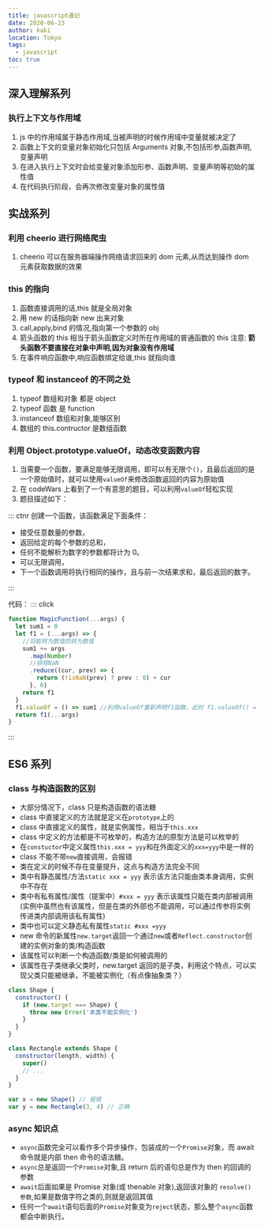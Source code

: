```yaml
---
title: javascript速记
date: 2020-06-23
author: kaki
location: Tokyo
tags:
  - javascript
toc: true
---
```


## 深入理解系列

### 执行上下文与作用域

1. js 中的作用域属于静态作用域,当被声明的时候作用域中变量就被决定了
1. 函数上下文的变量对象初始化只包括 Arguments 对象,不包括形参,函数声明,变量声明
1. 在进入执行上下文时会给变量对象添加形参、函数声明、变量声明等初始的属性值
1. 在代码执行阶段，会再次修改变量对象的属性值

## 实战系列

### 利用 cheerio 进行网络爬虫

1. cheerio 可以在服务器端操作网络请求回来的 dom 元素,从而达到操作 dom 元素获取数据的效果

### this 的指向

1. 函数直接调用的话,this 就是全局对象
1. 用 new 的话指向新 new 出来对象
1. call,apply,bind 的情况,指向第一个参数的 obj
1. 箭头函数的 this 相当于箭头函数定义时所在作用域的普通函数的 this 注意: **箭头函数不要直接在对象中声明,因为对象没有作用域**
1. 在事件响应函数中,响应函数绑定给谁,this 就指向谁

### typeof 和 instanceof 的不同之处

1. typeof 数组和对象 都是 object
1. typeof 函数 是 function
1. instanceof 数组和对象,能够区别
1. 数组的 this.contructor 是数组函数

### 利用 Object.prototype.valueOf，动态改变函数内容

1. 当需要一个函数，要满足能够无限调用，即可以有无限个`()`，且最后返回的是一个原始值时，就可以使用`valueOf`来修改函数返回的内容为原始值
1. 在 codeWars 上看到了一个有意思的题目，可以利用`valueOf`轻松实现
1. 题目描述如下：

::: ctnr
创建一个函数，该函数满足下面条件：

- 接受任意数量的参数，
- 返回给定的每个参数的总和，
- 任何不能解析为数字的参数都将计为 0。
- 可以无限调用，
- 下一个函数调用将执行相同的操作，且与前一次结果求和，最后返回的数字。

:::

代码：
::: click

```js
function MagicFunction(...args) {
  let sum1 = 0
  let f1 = (...args) => {
    //将能转为数值的转为数值
    sum1 += args
      .map(Number)
      //排除NaN
      .reduce((cur, prev) => {
        return (!isNaN(prev) ? prev : 0) + cur
      }, 0)
    return f1
  }
  f1.valueOf = () => sum1 //利用valueOf重新声明f1函数，此时 f1.valueOf() == f1 为true
  return f1(...args)
}
```

:::

## ES6 系列

### class 与构造函数的区别

- 大部分情况下，class 只是构造函数的语法糖
- class 中直接定义的方法就是定义在`prototype`上的
- class 中直接定义的属性，就是实例属性，相当于`this.xxx`
- class 中定义的方法都是不可枚举的，构造方法的原型方法是可以枚举的
- 在`constuctor`中定义属性`this.xxx = yyy`和在外面定义的`xxx=yyy`中是一样的
- class 不能不带`new`直接调用，会报错
- 类在定义的时候不存在变量提升，这点与构造方法完全不同
- 类中有静态属性/方法`static xxx = yyy` 表示该方法只能由类本身调用，实例中不存在
- 类中有私有属性/属性（提案中）`#xxx = yyy` 表示该属性只能在类内部被调用(实例中虽然也有该属性，但是在类的外部也不能调用，可以通过传参将实例传进类内部调用该私有属性)
- 类中也可以定义静态私有属性`static #xxx =yyy`
- new 命令的新属性`new.target`返回一个通过`new`或者`Reflect.constructor`创建的实例对象的类/构造函数
- 该属性可以判断一个构造函数/类是如何被调用的
- 该属性在子类继承父类时，new.target 返回的是子类，利用这个特点，可以实现父类只能被继承，不能被实例化（有点像抽象类？）

```js
class Shape {
  constructor() {
    if (new.target === Shape) {
      throw new Error('本类不能实例化')
    }
  }
}

class Rectangle extends Shape {
  constructor(length, width) {
    super()
    // ...
  }
}

var x = new Shape() // 报错
var y = new Rectangle(3, 4) // 正确
```

### async 知识点

- `async`函数完全可以看作多个异步操作，包装成的一个`Promise`对象，而 await 命令就是内部 then 命令的语法糖。
- `async`总是返回一个`Promise`对象,且 return 后的语句总是作为 then 的回调的参数
- `await`后面如果是 Promise 对象(或 thenable 对象),返回该对象的 `resolve()参数`,如果是数值字符之类的,则就是返回其值
- 任何一个`await`语句后面的`Promise`对象变为`reject`状态，那么整个`async`函数都会中断执行。
